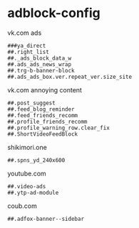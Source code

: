 # adblock-config

vk.com ads
```
###ya_direct
##.right_list
##._ads_block_data_w
##.ads_ads_news_wrap
##.trg-b-banner-block
##.ads_ads_box.ver.repeat_ver.size_site
```
vk.com annoying content
```
##.post_suggest
##.feed_blog_reminder
##.feed_friends_recomm
##.profile_friends_recomm
##.profile_warning_row.clear_fix
##.ShortVideoFeedBlock
```

shikimori.one
```
##.spns_yd_240x600   
```
youtube.com
```
##.video-ads
##.ytp-ad-module
```
coub.com
```
##.adfox-banner--sidebar
```

